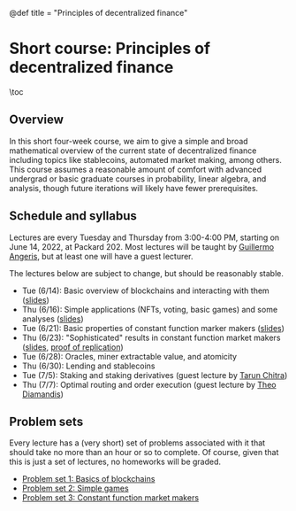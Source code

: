 @def title = "Principles of decentralized finance"

# Short course: Principles of decentralized finance

\toc

## Overview
In this short four-week course, we aim to give a simple and broad mathematical
overview of the current state of decentralized finance including topics like
stablecoins, automated market making, among others. This course assumes a
reasonable amount of comfort with advanced undergrad or basic graduate courses
in probability, linear algebra, and analysis, though future iterations 
will likely have fewer prerequisites.

## Schedule and syllabus
Lectures are every Tuesday and Thursday from 3:00-4:00 PM, starting on June 14,
2022, at Packard 202. Most lectures will be taught by
[Guillermo Angeris](https://angeris.github.io), but at least one will have a guest
lecturer.

The lectures below are subject to change, but should be reasonably stable.
- Tue (6/14): Basic overview of blockchains and interacting with them ([slides](slides/slides-01.pdf))
- Thu (6/16): Simple applications (NFTs, voting, basic games) and some analyses ([slides](slides/slides-02.pdf))
- Tue (6/21): Basic properties of constant function marker makers ([slides](slides/slides-03.pdf))
- Thu (6/23): "Sophisticated" results in constant function market makers ([slides](slides/slides-04.pdf), [proof of replication](notes/proof-of-replication.pdf))
- Tue (6/28): Oracles, miner extractable value, and atomicity
- Thu (6/30): Lending and stablecoins
- Tue (7/5): Staking and staking derivatives (guest lecture by [Tarun Chitra](https://twitter.com/tarunchitra/))
- Thu (7/7): Optimal routing and order execution (guest lecture by [Theo Diamandis](https://theodiamandis.com))

## Problem sets
Every lecture has a (very short) set of problems associated with it that should
take no more than an hour or so to complete. Of course, given that this is just
a set of lectures, no homeworks will be graded.

- [Problem set 1: Basics of blockchains](psets/exercises-01.pdf)
- [Problem set 2: Simple games](psets/exercises-02.pdf)
- [Problem set 3: Constant function market makers](psets/exercises-03.pdf)
